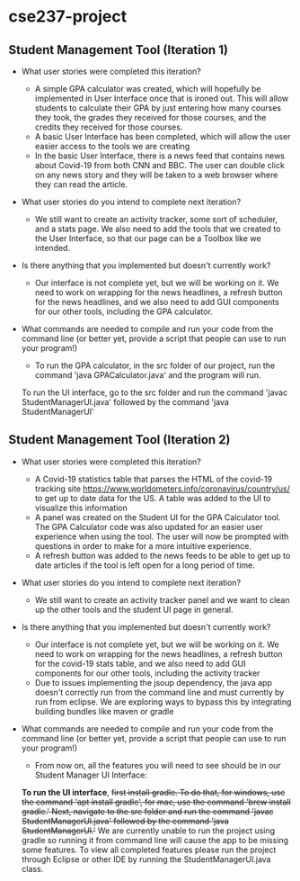 # cse237-project

## Student Management Tool (Iteration 1)

* What user stories were completed this iteration?
  * A simple GPA calculator was created, which will hopefully be implemented in User Interface once that is ironed out. This will allow students to calculate their GPA by just entering how many courses they took, the grades they received for those courses, and the credits they received for those courses.
  * A basic User Interface has been completed, which will allow the user easier access to the tools we are creating
  * In the basic User Interface, there is a news feed that contains news about Covid-19 from both CNN and BBC. The user can double click on any news story and they will be taken to a web browser where they can read the article.

* What user stories do you intend to complete next iteration?
  * We still want to create an activity tracker, some sort of scheduler, and a stats page. We also need to add the tools that we created to the User Interface, so that our page can be a Toolbox like we intended.

* Is there anything that you implemented but doesn't currently work?
  * Our interface is not complete yet, but we will be working on it. We need to work on wrapping for the news headlines, a refresh button for the news headlines, and we also need to add GUI components for our other tools, including the GPA calculator.

* What commands are needed to compile and run your code from the command line (or better yet, provide a script that people can use to run your program!)
  * To run the GPA calculator, in the src folder of our project, run the command 'java GPACalculator.java' and the program will run.
  
  To run the UI interface, go to the src folder and run the command 'javac StudentManagerUI.java' followed by the command 'java StudentManagerUI'

## Student Management Tool (Iteration 2)

  * What user stories were completed this iteration?
    * A Covid-19 statistics table that parses the HTML of the covid-19 tracking site https://www.worldometers.info/coronavirus/country/us/ to get up to date data for the US. A table was added to the UI to visualize this information
    * A panel was created on the Student UI for the GPA Calculator tool. The GPA Calculator code was also updated for an easier user experience when using the tool. The user will now be prompted with questions in order to make for a more intuitive experience.
    * A refresh button was added to the news feeds to be able to get up to date articles if the tool is left open for a long period of time.

  * What user stories do you intend to complete next iteration?
    * We still want to create an activity tracker panel and we want to clean up the other tools and the student UI page in general.

  * Is there anything that you implemented but doesn't currently work?
    * Our interface is not complete yet, but we will be working on it. We need to work on wrapping for the news headlines, a refresh button for the covid-19 stats table, and we also need to add GUI components for our other tools, including the activity tracker
    * Due to issues implementing the jsoup dependency, the java app doesn't correctly run from the command line and must currently by run from eclipse. We are exploring ways to bypass this by integrating building bundles like maven or gradle

  * What commands are needed to compile and run your code from the command line (or better yet, provide a script that people can use to run your program!)
    * From now on, all the features you will need to see should be in our Student Manager UI Interface:


    **To run the UI interface**, ~~first install gradle. To do that, for windows, use the command 'apt install gradle', for mac, use the command 'brew install gradle.' Next, navigate to the src folder and run the command 'javac StudentManagerUI.java' followed by the command 'java StudentManagerUI.'~~ We are currently unable to run the project using gradle so running it from command line will cause the app to be missing some features. To view all completed features please run the project through Eclipse or other IDE by running the StudentManagerUI.java class.
